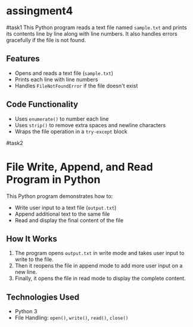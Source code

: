 # assingment4
#task1
This Python program reads a text file named `sample.txt` and prints its contents line by line along with line numbers. It also handles errors gracefully if the file is not found.

## Features

- Opens and reads a text file (`sample.txt`)
- Prints each line with line numbers
- Handles `FileNotFoundError` if the file doesn't exist

## Code Functionality

- Uses `enumerate()` to number each line
- Uses `strip()` to remove extra spaces and newline characters
- Wraps the file operation in a `try-except` block

#task2
# File Write, Append, and Read Program in Python

This Python program demonstrates how to:
- Write user input to a text file (`output.txt`)
- Append additional text to the same file
- Read and display the final content of the file

## How It Works

1. The program opens `output.txt` in write mode and takes user input to write to the file.
2. Then it reopens the file in append mode to add more user input on a new line.
3. Finally, it opens the file in read mode to display the complete content.

## Technologies Used

- Python 3
- File Handling: `open()`, `write()`, `read()`, `close()`
